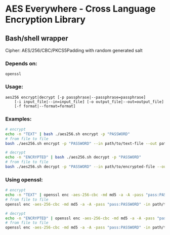 # AES Everywhere - Cross Language Encryption Library

## Bash/shell wrapper

Cipher: AES/256/CBC/PKCS5Padding with random generated salt


### Depends on:
```
openssl
```

### Usage:
```raw
aes256 encrypt|decrypt [-p passphrase|--passphrase=passphrase]
    [-i input_file|--in=input_file] [-o output_file|--out=output_file]
    [-f format|--format=format]
```

### Examples:

```bash
# encrypt
echo -n "TEXT" | bash ./aes256.sh encrypt -p "PASSWORD"
# from file to file
bash ./aes256.sh encrypt -p "PASSWORD" --in path/to/text-file --out path/to/encrypted-file

# decrypt
echo -n "ENCRYPTED" | bash ./aes256.sh decrypt -p "PASSWORD"
# from file to file
bash ./aes256.sh decrypt -p "PASSWORD" --in path/to/encrypted-file --out path/to/text-file
```

### Using openssl:

```bash
# encrypt
echo -n "TEXT" | openssl enc -aes-256-cbc -md md5 -a -A -pass "pass:PASSWORD"
# from file to file
openssl enc -aes-256-cbc -md md5 -a -A -pass "pass:PASSWORD" -in path/to/text-file -out path/to/encrypted-file

# decrypt
echo -n "ENCRYPTED" | openssl enc -aes-256-cbc -md md5 -a -A -pass "pass:PASSWORD" -d
# from file to file
openssl enc -aes-256-cbc -md md5 -a -A -pass "pass:PASSWORD" -in path/to/encrypted-file -out path/to/text-file -d

```

